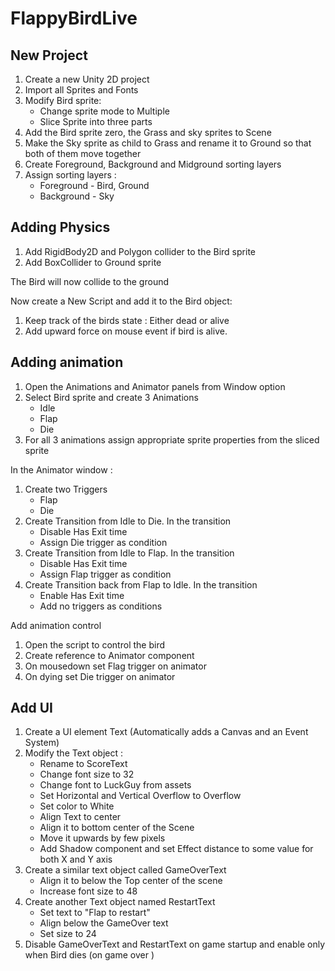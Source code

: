 # FlappyBirdLive
## New Project
1. Create a new Unity 2D project
2. Import all Sprites and Fonts
3. Modify Bird sprite:
    * Change sprite mode to Multiple
    * Slice Sprite into three parts
4. Add the Bird sprite zero, the Grass and sky sprites to Scene
5. Make the Sky sprite as child to Grass and rename it to Ground so that both of them move together
5. Create Foreground, Background and Midground sorting layers
6. Assign sorting layers :
    * Foreground - Bird, Ground
    * Background - Sky

## Adding Physics
1. Add RigidBody2D and Polygon collider to the Bird sprite
2. Add BoxCollider to Ground sprite

The Bird will now collide to the ground

Now create a New Script and add it to the Bird object:
1. Keep track of the birds state : Either dead or alive
2. Add upward force on mouse event if bird is alive. 

## Adding animation
1. Open the Animations and Animator panels from Window option
2. Select Bird sprite and create 3 Animations
    * Idle
    * Flap
    * Die
 3. For all 3 animations assign appropriate sprite properties from the sliced sprite
 
 In the Animator window :
 1. Create two Triggers
    * Flap
    * Die
 2. Create Transition from Idle to Die. In the transition
    * Disable Has Exit time
    * Assign Die trigger as condition
 3. Create Transition from Idle to Flap. In the transition
    * Disable Has Exit time
    * Assign Flap trigger as condition
 4. Create Transition back from Flap to Idle. In the transition
    * Enable Has Exit time
    * Add no triggers as conditions
 
 Add animation control
 1. Open the script to control the bird
 2. Create reference to Animator component
 3. On mousedown set Flag trigger on animator
 4. On dying set Die trigger on animator
      
## Add UI
1. Create a UI element Text (Automatically adds a Canvas and an Event System)
2. Modify the Text object :
    * Rename to ScoreText
    * Change font size to 32
    * Change font to LuckGuy from assets
    * Set Horizontal and Vertical Overflow to Overflow  
    * Set color to White
    * Align Text to center
    * Align it to bottom center of the Scene
    * Move it upwards by few pixels
    * Add Shadow component and set Effect distance to some value for both X and Y axis
3. Create a similar text object called GameOverText 
    * Align it to below the Top center of the scene 
    * Increase font size to 48
4. Create another Text object named RestartText
    * Set text to "Flap to restart"
    * Align below the GameOver text
    * Set size to 24
5. Disable GameOverText and RestartText on game startup and enable only when Bird dies (on game over )     